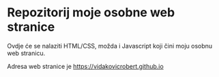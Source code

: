 # Repozitorij moje osobne web stranice

Ovdje će se nalaziti HTML/CSS, možda i Javascript koji čini moju osobnu web stranicu.

Adresa web stranice je https://vidakovicrobert.github.io